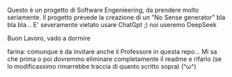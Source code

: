 Questo è un progetto di Software Engenieering, da prendere molto seriamente.
Il progetto prevede la creazione di un "No Sense generator" bla bla bla...
E' severamente vietato usare ChatGpt ;) noi useremo DeepSeek

Buon Lavoro, vado a dormire

farina: comunque è da invitare anche il Professore in questa repo... Mi sa che prima o poi dovremmo eliminare completamente il readme e rifarlo (se lo modificassimo rimarrebbe traccia di quanto scritto sopra)  (^ω^)
